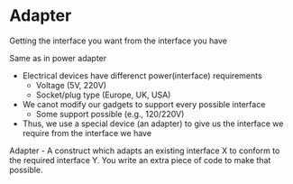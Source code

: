 # Adapter

Getting the interface you want from the interface you have

Same as in power adapter
* Electrical devices have differenct power(interface) requirements
    - Voltage (5V, 220V)
    - Socket/plug type (Europe, UK, USA)
* We canot modify our gadgets to support every possible interface
    - Some support possible (e.g., 120/220V)
* Thus, we use a special device (an adapter) to give us the interface we require from the interface we have

Adapter - A construct which adapts an existing interface X to conform to the required interface Y.
You write an extra piece of code to make that possible.

